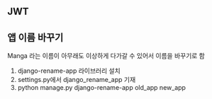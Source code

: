 ## JWT


## 앱 이름 바꾸기
Manga 라는 이름이 아무래도 이상하게 다가갈 수 있어서 이름을 바꾸기로 함  

1. django-rename-app 라이브러리 설치
2. settings.py에서 django_rename_app 기재
3. python manage.py django-rename-app old_app new_app